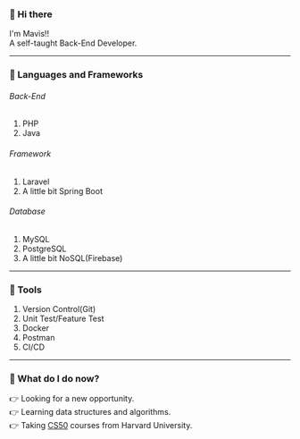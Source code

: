 ### 👋 Hi there 
I'm Mavis!!<br>
A self-taught Back-End Developer.
<hr>

<!--
**clingoram/clingoram** is a ✨ _special_ ✨ repository because its `README.md` (this file) appears on your GitHub profile.

Here are some ideas to get you started:
- 🔭 I’m currently working on ...
- 🌱 I’m currently learning ...
- 👯 I’m looking to collaborate on ...
- 🤔 I’m looking for help with ...
- 💬 Ask me about ...
- 📫 How to reach me: ...
- 😄 Pronouns: ...
- ⚡ Fun fact: ...
-->
### :brain: Languages and Frameworks
<h6>Back-End</h6>
<ol>
  <li>PHP</li>
  <li>Java</li>
</ol>
<h6>Framework</h6>
<ol>
  <li>Laravel</li>
  <li>A little bit Spring Boot</li>
</ol>
<h6>Database</h6>
<ol>
  <li>MySQL</li>
  <li>PostgreSQL</li>
  <li>A little bit NoSQL(Firebase)</li>
</ol>
<hr>

### :hammer: Tools
<ol>
  <li>Version Control(Git)</li>
  <li>Unit Test/Feature Test</li>
  <li>Docker</li>
  <li>Postman</li>
  <li>CI/CD</li>
</ol>
<hr>

### :rocket: What do I do now?
:point_right: Looking for a new opportunity.<br>
:point_right: Learning data structures and algorithms.<br>
:point_right: Taking <a href = "https://pll.harvard.edu/course/cs50-introduction-computer-science"> CS50</a> courses from Harvard University.
